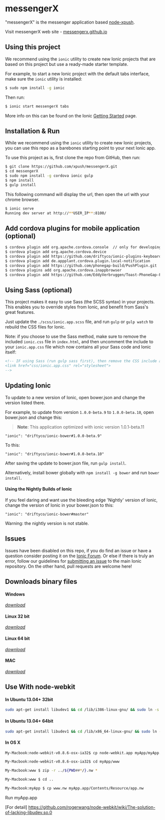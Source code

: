 messengerX
=====================

"messengerX" is the messenger application based [node-xpush](https://github.com/xpush/node-xpush).

Visit messengerX web site - [messengerx.github.io](http://messengerx.github.io)

## Using this project

We recommend using the `ionic` utility to create new Ionic projects that are based on this project but use a ready-made starter template.

For example, to start a new Ionic project with the default tabs interface, make sure the `ionic` utility is installed:

```bash
$ sudo npm install -g ionic
```

Then run:

```bash
$ ionic start messengerX tabs
```

More info on this can be found on the Ionic [Getting Started](http://ionicframework.com/getting-started) page.

## Installation & Run

While we recommend using the `ionic` utility to create new Ionic projects, you can use this repo as a barebones starting point to your next Ionic app.

To use this project as is, first clone the repo from GitHub, then run:

```bash
$ git clone https://github.com/xpush/messengerX.git
$ cd messengerX
$ sudo npm install -g cordova ionic gulp
$ npm install
$ gulp install
```

This following command will display the url, then open the url with your chrome browser.

```bash
$ ionic serve
Running dev server at http://**USER_IP**:8100/
```

## Add cordova plugins for mobile application (optional)

```bash
$ cordova plugin add org.apache.cordova.console  // only for developing
$ cordova plugin add org.apache.cordova.device
$ cordova plugin add https://github.com/driftyco/ionic-plugins-keyboard
$ cordova plugin add de.appplant.cordova.plugin.local-notification
$ cordova plugin add https://github.com/phonegap-build/PushPlugin.git
$ cordova plugins add org.apache.cordova.inappbrowser
$ cordova plugin add https://github.com/EddyVerbruggen/Toast-PhoneGap-Plugin.git
```

## Using Sass (optional)

This project makes it easy to use Sass (the SCSS syntax) in your projects. This enables you to override styles from Ionic, and benefit from
Sass's great features.

Just update the `./scss/ionic.app.scss` file, and run `gulp` or `gulp watch` to rebuild the CSS files for Ionic.

Note: if you choose to use the Sass method, make sure to remove the included `ionic.css` file in `index.html`, and then uncomment
the include to your `ionic.app.css` file which now contains all your Sass code and Ionic itself:

```html
<!-- IF using Sass (run gulp sass first), then remove the CSS include above
<link href="css/ionic.app.css" rel="stylesheet">
-->
```

## Updating Ionic

To update to a new version of Ionic, open bower.json and change the version listed there.

For example, to update from version `1.0.0-beta.9` to `1.0.0-beta.10`, open bower.json and change this:

>**Note**: This application optimized with ionic version 1.0.1-beta.11 

```
"ionic": "driftyco/ionic-bower#1.0.0-beta.9"
```

To this:

```
"ionic": "driftyco/ionic-bower#1.0.0-beta.10"
```

After saving the update to bower.json file, run `gulp install`.

Alternatively, install bower globally with `npm install -g bower` and run `bower install`.

#### Using the Nightly Builds of Ionic

If you feel daring and want use the bleeding edge 'Nightly' version of Ionic, change the version of Ionic in your bower.json to this:

```
"ionic": "driftyco/ionic-bower#master"
```

Warning: the nightly version is not stable.


## Issues
Issues have been disabled on this repo, if you do find an issue or have a question consider posting it on the [Ionic Forum](http://forum.ionicframework.com/).  Or else if there is truly an error, follow our guidelines for [submitting an issue](http://ionicframework.com/contribute/#issues) to the main Ionic repository. On the other hand, pull requests are welcome here!

## Downloads binary files

#### Windows

[*download*](https://github.com/messengerx/messengerx.github.io/raw/master/download/messengerX-0.0.1-win.zip)

#### Linux 32 bit

[*download*](https://github.com/messengerx/messengerx.github.io/raw/master/download/messengerX-0.0.1-i386.tar.gz)

#### Linux 64 bit

[*download*](https://github.com/messengerx/messengerx.github.io/raw/master/download/messengerX-0.0.1-x86_64.tar.gz)

#### MAC

[*download*](https://github.com/messengerx/messengerx.github.io/raw/master/download/messengerX-0.0.1-osx.dmg)

## Use With node-webkit

#### In Ubuntu 13.04+ 32bit
```sh
sudo apt-get install libudev1 && cd /lib/i386-linux-gnu/ && sudo ln -s libudev.so.1 libudev.so.0
```
#### In Ubuntu 13.04+ 64bit
```sh
sudo apt-get install libudev1 && cd /lib/x86_64-linux-gnu/ && sudo ln -s libudev.so.1 libudev.so.0
```
#### In OS X
```sh
My-Macbook:node-webkit-v0.8.6-osx-ia32$ cp node-webkit.app myApp/myApp.app

My-Macbook:node-webkit-v0.8.6-osx-ia32$ cd myApp/www

My-Macbook:www $ zip -r ../${PWD##*/}.nw *

My-Macbook:www $ cd ..

My-Macbook:myApp $ cp www.nw myApp.app/Contents/Resource/app.nw

```
Run myApp.app


[For detail] https://github.com/rogerwang/node-webkit/wiki/The-solution-of-lacking-libudev.so.0 
